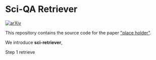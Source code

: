 # Sci-QA Retriever

[![arXiv](https://img.shields.io/badge/arXiv-2402.07630-b31b1b.svg)]()

This repository contains the source code for the paper ["<u>place holder</u>"]().

We introduce **sci-retriever**, 

Step 1 retrieve